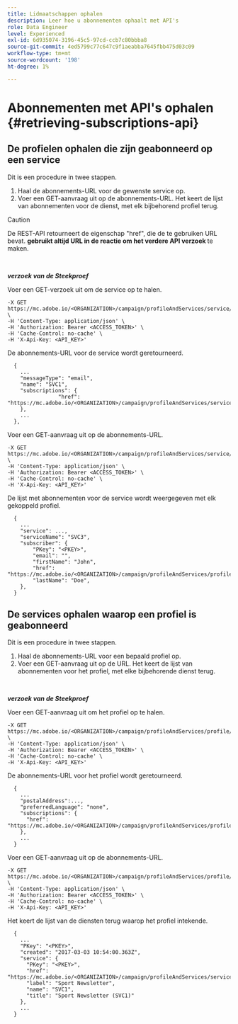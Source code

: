 ```yaml
---
title: Lidmaatschappen ophalen
description: Leer hoe u abonnementen ophaalt met API's
role: Data Engineer
level: Experienced
exl-id: 6d935074-3196-45c5-97cd-ccb7c80bbba8
source-git-commit: 4ed5799c77c647c9f1aeabba7645fbb475d03c09
workflow-type: tm+mt
source-wordcount: '198'
ht-degree: 1%

---
```


# Abonnementen met API&#39;s ophalen {#retrieving-subscriptions-api}

## De profielen ophalen die zijn geabonneerd op een service

Dit is een procedure in twee stappen.

1. Haal de abonnements-URL voor de gewenste service op.
1. Voer een GET-aanvraag uit op de abonnements-URL. Het keert de lijst van abonnementen voor de dienst, met elk bijbehorend profiel terug.

>[!CAUTION]
>
>De REST-API retourneert de eigenschap &quot;href&quot;, die de te gebruiken URL bevat. <b> gebruikt altijd URL in de reactie om het verdere API verzoek </b> te maken.

<br/>

***verzoek van de Steekproef***

Voer een GET-verzoek uit om de service op te halen.

```
-X GET https://mc.adobe.io/<ORGANIZATION>/campaign/profileAndServices/service/<PKEY> \
-H 'Content-Type: application/json' \
-H 'Authorization: Bearer <ACCESS_TOKEN>' \
-H 'Cache-Control: no-cache' \
-H 'X-Api-Key: <API_KEY>'
```

De abonnements-URL voor de service wordt geretourneerd.

```
  {
    ...
    "messageType": "email",
    "name": "SVC1",
    "subscriptions": {
                "href": "https://mc.adobe.io/<ORGANIZATION>/campaign/profileAndServices/service/<PKEY>/subscriptions/"
    },
    ...
  },
```

Voer een GET-aanvraag uit op de abonnements-URL.

```
-X GET https://mc.adobe.io/<ORGANIZATION>/campaign/profileAndServices/service/<PKEY>/subscriptions \
-H 'Content-Type: application/json' \
-H 'Authorization: Bearer <ACCESS_TOKEN>' \
-H 'Cache-Control: no-cache' \
-H 'X-Api-Key: <API_KEY>'
```

De lijst met abonnementen voor de service wordt weergegeven met elk gekoppeld profiel.

```
  {
    ...
    "service": ...,
    "serviceName": "SVC3",
    "subscriber": {
        "PKey": "<PKEY>",
        "email": "",
        "firstName": "John",
        "href": "https://mc.adobe.io/<ORGANIZATION>/campaign/profileAndServices/profile/<PKEY>",
        "lastName": "Doe",
    },
  }
```

## De services ophalen waarop een profiel is geabonneerd

Dit is een procedure in twee stappen.

1. Haal de abonnements-URL voor een bepaald profiel op.
1. Voer een GET-aanvraag uit op de URL. Het keert de lijst van abonnementen voor het profiel, met elke bijbehorende dienst terug.

<br/>

***verzoek van de Steekproef***

Voer een GET-aanvraag uit om het profiel op te halen.

```
-X GET https://mc.adobe.io/<ORGANIZATION>/campaign/profileAndServices/profile/<PKEY> \
-H 'Content-Type: application/json' \
-H 'Authorization: Bearer <ACCESS_TOKEN>' \
-H 'Cache-Control: no-cache' \
-H 'X-Api-Key: <API_KEY>'
```

De abonnements-URL voor het profiel wordt geretourneerd.

```
  {
    ...
    "postalAddress":...,
    "preferredLanguage": "none",
    "subscriptions": {
      "href": "https://mc.adobe.io/<ORGANIZATION>/campaign/profileAndServices/profile/<PKEY>/subscriptions/"
    },
    ...
  }
```

Voer een GET-aanvraag uit op de abonnements-URL.

```
-X GET https://mc.adobe.io/<ORGANIZATION>/campaign/profileAndServices/profile/<PKEY>/subscriptions \
-H 'Content-Type: application/json' \
-H 'Authorization: Bearer <ACCESS_TOKEN>' \
-H 'Cache-Control: no-cache' \
-H 'X-Api-Key: <API_KEY>'
```

Het keert de lijst van de diensten terug waarop het profiel intekende.

```
  {
    ...
    "PKey": "<PKEY>",
    "created": "2017-03-03 10:54:00.363Z",
    "service": {
      "PKey": "<PKEY>",
      "href": "https://mc.adobe.io/<ORGANIZATION>/campaign/profileAndServices/service/<PKEY>",
      "label": "Sport Newsletter",
      "name": "SVC1",
      "title": "Sport Newsletter (SVC1)"
    },
    ...
  }
```
